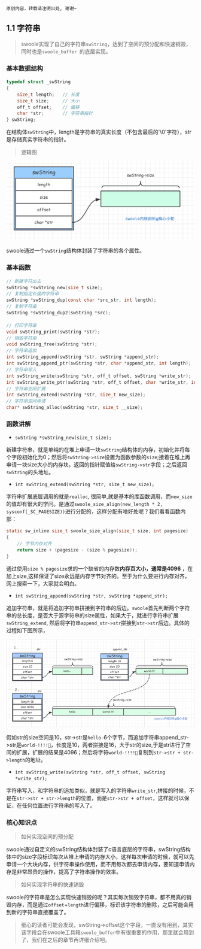 ```
原创内容，转载请注明出处, 谢谢~
```

## 1.1 字符串

> swoole实现了自己的字符串`swString`，达到了空间的预分配和快速销毁，同时也是`swoole_buffer `的底层实现。


### 基本数据结构

```c
typedef struct _swString
{
    size_t length;   // 长度
    size_t size;     // 大小
    off_t offset;    // 偏移
    char *str;       // 字符串指针
} swString;
```

在结构体`swString`中，length是字符串的真实长度（不包含最后的'\0'字符），str是存储真实字符串的指针。

> 逻辑图

![swString逻辑图](../img/01/swString.jpg "swString")

swoole通过一个`swString`结构体封装了字符串的各个属性。


### 基本函数

```c
// 新建字符出去
swString *swString_new(size_t size);
// 复制指定长度的字符串
swString *swString_dup(const char *src_str, int length);
// 复制字符串
swString *swString_dup2(swString *src);

// 打印字符串
void swString_print(swString *str);
// 销毁字符串
void swString_free(swString *str);
// 字符串追加
int swString_append(swString *str, swString *append_str);
int swString_append_ptr(swString *str, char *append_str, int length);
// 字符串写入
int swString_write(swString *str, off_t offset, swString *write_str);
int swString_write_ptr(swString *str, off_t offset, char *write_str, int length);
// 字符串空间扩展
int swString_extend(swString *str, size_t new_size);
// 字符串空间申请
char* swString_alloc(swString *str, size_t __size);
```

### 函数讲解

* `swString *swString_new(size_t size);`

新建字符串，就是单纯的在堆上申请一块`swString`结构体的内存，初始化并将每个字段初始化为0；然后将`swString->size`设置为函数参数的`size`;接着在堆上再申请一块size大小的内存块，返回的指针赋值给`swString->str`字段；之后返回`swString`的头地址。


* `int swString_extend(swString *str, size_t new_size);`

字符串扩展底层调用的就是`realloc`, 很简单,就是基本的库函数调用，而`new_size`的值却有很大的学问。是通过`swoole_size_align(new_length * 2, sysconf(_SC_PAGESIZE))`进行分配的，这样分配有啥好处呢？我们看看函数内部：

```c
static sw_inline size_t swoole_size_align(size_t size, int pagesize)
{
    // 字节内存对齐
    return size + (pagesize - (size % pagesize));
}
```
通过使用`size % pagesize`求的一个缺省的内存数**内存页大小，通常是4096** ，在加上size,这样保证了size永远是内存字节对齐的。至于为什么要进行内存对齐，网上搜索一下，大家就会明白。

* `int swString_append(swString *str, swString *append_str);`

追加字符串，就是将追加字符串拼接到字符串的后边。`swoole`首先判断两个字符串的总长度，是否大于源字符串的size属性，如果大于，就进行字符串扩展`swString_extend`, 然后将字符串`append_str->str`拼接到`str->str`后边。具体的过程如下图所示，

![swString_append](../img/01/swString_append.png "字符串追加")

假如str的size空间是10，str->str是`hello-`6个字节，而追加字符串append_str->str是`world-!!!!`，长度是10，两者拼接是16，大于str的size,于是str进行了空间的扩展，扩展的结果是4096；然后将字符`world-!!!!`复制到`str->str + str->length`的地址。

* `int swString_write(swString *str, off_t offset, swString *write_str);`

字符串写入，和字符串的追加类似，就是写入的字符串`write_str`,拼接的时候，不是在`str->str + str->length`的位置，而是`str->str + offset`，这样就可以保证，在任何位置进行字符串的写入了。


### 核心知识点

> 如何实现空间的预分配

swoole通过自定义的swString结构体封装了c语言底层的字符串，swString结构体中的size字段标识每次从堆上申请的内存大小，这样每次申请的时候，就可以先申请一个大块内存，供字符串操作使用，而不用每次都去申请内存，要知道申请内存是非常昂贵的操作，提高了字符串操作的效率。

> 如何实现字符串的快速销毁

swoole的字符串是怎么实现快速销毁的呢？其实每次销毁字符串，都不用真的销毁内存，而是通过`offset`+`length`进行偏移，标识该字符串的删除，之后可能会用到新的字符串直接覆盖了。

> 细心的读者可能会发现，swString->offset这个字段，一直没有用到，其实该字段会在swoole工具箱`swoole_buffer`中有很重要的作用，那里就会用到了，我们在之后的章节再详细介绍吧。










